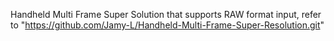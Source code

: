 Handheld Multi Frame Super Solution that supports RAW format input, refer to "https://github.com/Jamy-L/Handheld-Multi-Frame-Super-Resolution.git"
